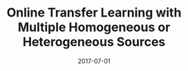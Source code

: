 ---
title: "Online Transfer Learning with Multiple Homogeneous or Heterogeneous Sources"
collection: journals
permalink: /publication/Online_Transfer
date: 2017-07-01
year: "2017"
venue: "IEEE Trans. Knowl. Data Eng. 29(7)"
city: 
state: ""
thumbnail: "Online_Transfer.png"
teaser : 
authors: "Qingyao Wu, Hanrui Wu, Xiaoming Zhou, Mingkui Tan, Yonghui Xu, Yuguang Yan, and Tianyong Hao"
bibtex: Online_Transfer.txt
uri: Online_Transfer.pdf
arxiv: 
project: 
source:
poster: 
data:
---